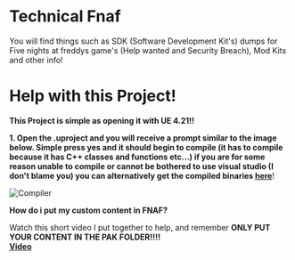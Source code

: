 # Technical Fnaf
You will find things such as SDK (Software Development Kit's) dumps for Five nights at freddys game's (Help wanted and Security Breach), Mod Kits and other info!

# Help with this Project!
 
 **This Project is simple as opening it with UE 4.21!!**

 **1. Open the .uproject and you will receive a prompt similar to the image below. Simple press yes and it should begin to compile (it has to compile because it has C++ classes and functions etc...) if you are for some reason unable to compile or cannot be bothered to use visual studio (I don't blame you) you can alternatively get the compiled binaries [here](https://drive.google.com/file/d/1KptWQvf_zD5TNRGYDun8N1gL2MZhrvnO/view?usp=sharing)**!

 ![Compiler](https://cdn.discordapp.com/attachments/770696401776672813/923310653190570045/Screenshot_2.png)  

 **How do i put my custom content in FNAF?**

 Watch this short video I put together to help, and remember **ONLY PUT YOUR CONTENT IN THE PAK FOLDER!!!!**  
 **[Video](https://youtu.be/Z4PcvlPPcqs)**


